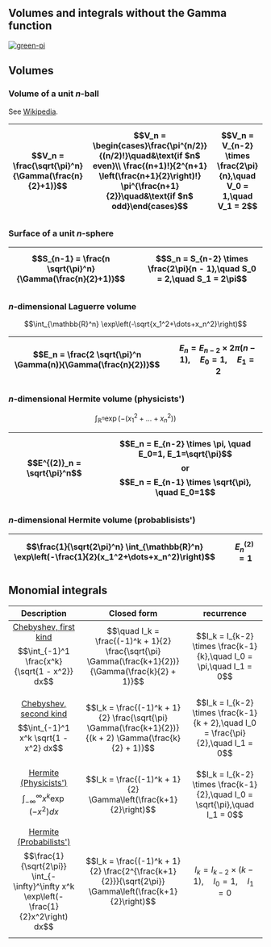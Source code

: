 ## Volumes and integrals without the Gamma function

[![green-pi](https://img.shields.io/badge/Rendered%20with-Green%20Pi-00d571?style=flat-square)](https://github.com/nschloe/green-pi?activate&inlineMath=$)

## Volumes

### Volume of a unit $n$-ball

See [Wikipedia](https://en.wikipedia.org/wiki/Volume_of_an_n-ball).

$$V_n = \frac{\sqrt{\pi}^n}{\Gamma(\frac{n}{2}+1)}$$ | $$V_n = \begin{cases}\frac{\pi^{n/2}}{(n/2)!}\quad&\text{if $n$ even}\\ \frac{(n+1)!}{2^{n+1} \left(\frac{n+1}{2}\right)!} \pi^{\frac{n+1}{2}}\quad&\text{if $n$ odd}\end{cases}$$| $$V_n = V_{n-2} \times \frac{2\pi}{n},\quad V_0 = 1,\quad V_1 = 2$$
|:-----------:|:-------------:|:-----------:|


### Surface of a unit $n$-sphere

$$S_{n-1} = \frac{n \sqrt{\pi}^n}{\Gamma(\frac{n}{2}+1)}$$ | | $$S_n = S_{n-2} \times \frac{2\pi}{n - 1},\quad S_0 = 2,\quad S_1 = 2\pi$$
|:-----------:|:-------------:|:-----------:|

### $n$-dimensional Laguerre volume

$$\int_{\mathbb{R}^n} \exp\left(-\sqrt{x_1^2+\dots+x_n^2}\right)$$

$$E_n = \frac{2 \sqrt{\pi}^n \Gamma(n)}{\Gamma(\frac{n}{2})}$$ | | $$E_n = E_{n-2} \times 2\pi(n-1), \quad E_0=1, \quad E_1=2$$
|:-----------:|:-------------:|:-----------:|

### $n$-dimensional Hermite volume (physicists')
$$\int_{\mathbb{R}^n} \exp\left(-(x_1^2+\dots+x_n^2)\right)$$

$$E^{(2)}_n = \sqrt{\pi}^n$$ | | $$E_n = E_{n-2} \times \pi, \quad E_0=1, E_1=\sqrt{\pi}$$ or $$E_n = E_{n-1} \times \sqrt{\pi}, \quad E_0=1$$
|:-----------:|:-------------:|:-----------:|

### $n$-dimensional Hermite volume (probablisists')

$$\frac{1}{\sqrt{2\pi}^n} \int_{\mathbb{R}^n} \exp\left(-\frac{1}{2}(x_1^2+\dots+x_n^2)\right)$$ | | $$E^{(2)}_n = 1$$ |
|:-----------:|:-------------:|:-----------:|


## Monomial integrals

  Description | Closed form   | recurrence
|:-----------:|:-------------:|:-----------:|
[Chebyshev, first kind](https://en.wikipedia.org/wiki/Chebyshev_polynomials) $$\int_{-1}^1 \frac{x^k}{\sqrt{1 - x^2}} dx$$ | $$\quad I_k = \frac{(-1)^k + 1}{2} \frac{\sqrt{\pi} \Gamma(\frac{k+1}{2})}{\Gamma(\frac{k}{2} + 1)}$$ | $$I_k = I_{k-2} \times \frac{k-1}{k},\quad I_0 = \pi,\quad I_1 = 0$$
[Chebyshev, second kind](https://en.wikipedia.org/wiki/Chebyshev_polynomials) $$\int_{-1}^1 x^k \sqrt{1 - x^2} dx$$ | $$I_k = \frac{(-1)^k + 1}{2} \frac{\sqrt{\pi} \Gamma(\frac{k+1}{2})}{(k + 2) \Gamma(\frac{k}{2} + 1)}$$ | $$I_k = I_{k-2} \times \frac{k-1}{k + 2},\quad I_0 = \frac{\pi}{2},\quad I_1 = 0$$
[Hermite (Physicists')](https://en.wikipedia.org/wiki/Hermite_polynomials) $$\int_{-\infty}^\infty x^k \exp(-x^2) dx$$ | $$I_k = \frac{(-1)^k + 1}{2} \Gamma\left(\frac{k+1}{2}\right)$$ | $$I_k = I_{k-2} \times \frac{k-1}{2},\quad I_0 = \sqrt{\pi},\quad I_1 = 0$$
[Hermite (Probabilists')](https://en.wikipedia.org/wiki/Hermite_polynomials) $$\frac{1}{\sqrt{2\pi}} \int_{-\infty}^\infty x^k \exp\left(-\frac{1}{2}x^2\right) dx$$ | $$I_k = \frac{(-1)^k + 1}{2} \frac{2^{\frac{k+1}{2}}}{\sqrt{2\pi}} \Gamma\left(\frac{k+1}{2}\right)$$ | $$I_k = I_{k-2} \times (k-1),\quad I_0 = 1,\quad I_1 = 0$$
